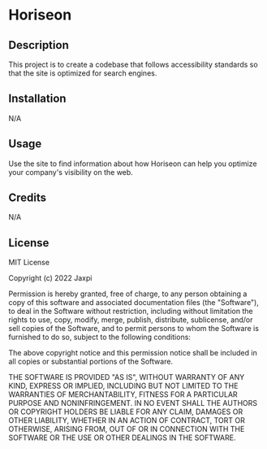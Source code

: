 # Horiseon

## Description

This project is to create a codebase that follows accessibility standards so that the site is optimized for search engines.

## Installation

N/A

## Usage

Use the site to find information about how Horiseon can help you optimize your company's visibility on the web. 

## Credits

N/A

## License

MIT License

Copyright (c) 2022 Jaxpi

Permission is hereby granted, free of charge, to any person obtaining a copy
of this software and associated documentation files (the "Software"), to deal
in the Software without restriction, including without limitation the rights
to use, copy, modify, merge, publish, distribute, sublicense, and/or sell
copies of the Software, and to permit persons to whom the Software is
furnished to do so, subject to the following conditions:

The above copyright notice and this permission notice shall be included in all
copies or substantial portions of the Software.

THE SOFTWARE IS PROVIDED "AS IS", WITHOUT WARRANTY OF ANY KIND, EXPRESS OR
IMPLIED, INCLUDING BUT NOT LIMITED TO THE WARRANTIES OF MERCHANTABILITY,
FITNESS FOR A PARTICULAR PURPOSE AND NONINFRINGEMENT. IN NO EVENT SHALL THE
AUTHORS OR COPYRIGHT HOLDERS BE LIABLE FOR ANY CLAIM, DAMAGES OR OTHER
LIABILITY, WHETHER IN AN ACTION OF CONTRACT, TORT OR OTHERWISE, ARISING FROM,
OUT OF OR IN CONNECTION WITH THE SOFTWARE OR THE USE OR OTHER DEALINGS IN THE
SOFTWARE.